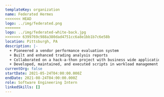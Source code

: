 ```yaml
---
templateKey: organization
name: Federated Hermes
<<<<<<< HEAD
logo: ../img/federated.png
=======
logo: ../img/federated-white-back.jpg
>>>>>>> 6399769c988a380dad4751cc6a8e1bb1b7c6e58b
location: Pittsburgh, PA
description: |-
  + Pioneered a vendor performance evaluation system
  + Built and enhanced trading analysis reports
  + Collaborated on a hack-a-thon project with business wide application
  + Developed, maintained, and executed scripts in workload management software
currentOrg: false
startDate: 2021-05-24T04:00:00.000Z
endDate: 2021-08-24T04:00:00.000Z
role: Software Engineering Intern
linkedSkills: []
---
```

